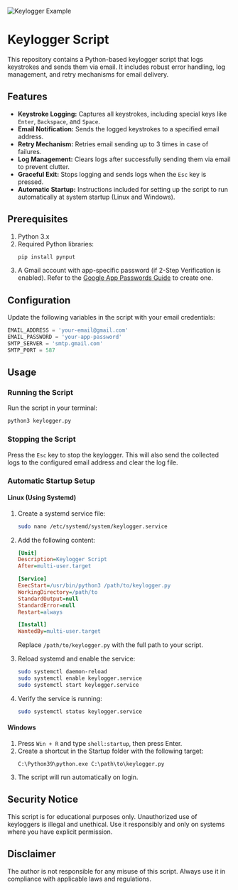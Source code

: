 ![Keylogger Example](https://imgur.com/a/Emtyj5B)

# Keylogger Script

This repository contains a Python-based keylogger script that logs keystrokes and sends them via email. It includes robust error handling, log management, and retry mechanisms for email delivery.

## Features

- **Keystroke Logging:** Captures all keystrokes, including special keys like `Enter`, `Backspace`, and `Space`.
- **Email Notification:** Sends the logged keystrokes to a specified email address.
- **Retry Mechanism:** Retries email sending up to 3 times in case of failures.
- **Log Management:** Clears logs after successfully sending them via email to prevent clutter.
- **Graceful Exit:** Stops logging and sends logs when the `Esc` key is pressed.
- **Automatic Startup:** Instructions included for setting up the script to run automatically at system startup (Linux and Windows).

## Prerequisites

1. Python 3.x
2. Required Python libraries:
   ```bash
   pip install pynput
   ```
3. A Gmail account with app-specific password (if 2-Step Verification is enabled). Refer to the [Google App Passwords Guide](https://support.google.com/accounts/answer/185833?hl=en) to create one.

## Configuration

Update the following variables in the script with your email credentials:

```python
EMAIL_ADDRESS = 'your-email@gmail.com'
EMAIL_PASSWORD = 'your-app-password'
SMTP_SERVER = 'smtp.gmail.com'
SMTP_PORT = 587
```

## Usage

### Running the Script

Run the script in your terminal:

```bash
python3 keylogger.py
```

### Stopping the Script

Press the `Esc` key to stop the keylogger. This will also send the collected logs to the configured email address and clear the log file.

### Automatic Startup Setup

#### Linux (Using Systemd)

1. Create a systemd service file:
   ```bash
   sudo nano /etc/systemd/system/keylogger.service
   ```

2. Add the following content:

   ```ini
   [Unit]
   Description=Keylogger Script
   After=multi-user.target

   [Service]
   ExecStart=/usr/bin/python3 /path/to/keylogger.py
   WorkingDirectory=/path/to
   StandardOutput=null
   StandardError=null
   Restart=always

   [Install]
   WantedBy=multi-user.target
   ```

   Replace `/path/to/keylogger.py` with the full path to your script.

3. Reload systemd and enable the service:
   ```bash
   sudo systemctl daemon-reload
   sudo systemctl enable keylogger.service
   sudo systemctl start keylogger.service
   ```

4. Verify the service is running:
   ```bash
   sudo systemctl status keylogger.service
   ```

#### Windows

1. Press `Win + R` and type `shell:startup`, then press Enter.
2. Create a shortcut in the Startup folder with the following target:
   ```
   C:\Python39\python.exe C:\path\to\keylogger.py
   ```
3. The script will run automatically on login.

## Security Notice

This script is for educational purposes only. Unauthorized use of keyloggers is illegal and unethical. Use it responsibly and only on systems where you have explicit permission.

## Disclaimer

The author is not responsible for any misuse of this script. Always use it in compliance with applicable laws and regulations.
